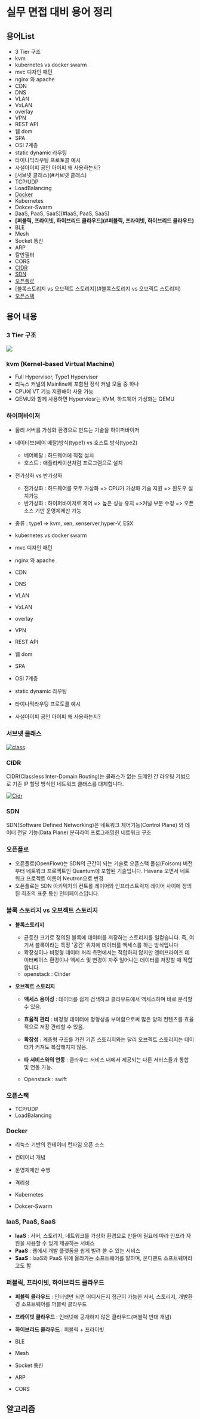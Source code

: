 # 실무 면접 대비 용어 정리

## 용어List

- 3 Tier 구조
- kvm
- kubernetes vs docker swarm
- mvc 디자인 패턴
- nginx 와 apache
- CDN
- DNS
- VLAN
- VxLAN
- overlay
- VPN
- REST API
- 웹 dom
- SPA
- OSI 7계층
- static dynamic 라우팅
- 타이나믹라우팅 프로토콜 예시
- 사설아이피 공인 아이피 왜 사용하는지?
- [서브넷 클래스](#서브넷 클래스)
- TCP/UDP
- LoadBalancing
- [Docker](#Docker)
- Kubernetes
- Dokcer-Swarm
- [IaaS, PaaS, SaaS](#IaaS, PaaS, SaaS)
- **[퍼블릭, 프라이빗, 하이브리드 클라우드](#퍼블릭, 프라이빗, 하이브리드 클라우드)**
- BLE
- Mesh
- Socket 통신
- ARP
- 칼만필터
- CORS
- [CIDR](#CIDR)
- [SDN](#SDN)
- [오픈플로](#오픈플로)
- [블록스토리지 vs 오브젝트 스토리지](#블록스토리지 vs 오브젝트 스토리지)
- [오픈스택](#오픈스택)



## 용어 내용

### **3 Tier 구조**

![](C:\Users\User\Desktop\A-Typical-3-Tier-Server-Architecture-Tier-1-Web-Server-Tier-2-Application-Server-Tier.png)



### **kvm (Kernel-based Virtual Machine)**

- Full Hypervisor, Type1 Hypervisor
- 리눅스 커널의 Mainline에 포함된 정식 커널 모듈 중 하나
- CPU에 VT 기능 지원해야 사용 가능
- QEMU와 함께 사용하면 Hyperviosr는 KVM, 하드웨어 가상화는 QEMU

### 하이퍼바이저

- 물리 서버를 가상화 환경으로 만드는 기술을 하이퍼바이저

- 네이티브(베어 메탈)방식(type1) vs 호스트 방식(type2)
  - 베어메탈 : 하드웨어에 직접 설치
  - 호스트 : 애플리케이션처럼 프로그램으로 설치

- 전가상화  vs 반가상화
  - 전가상화 : 하드웨어를 모두 가상화 => CPU가 가상화 기술 지원 => 윈도우 설치가능
  - 반가상화 : 하이퍼바이저로 제어 => 높은 성능 유지 =>커널 부분 수정 => 오픈소스 기반 운영체제만 가능
- 종류 : type1 => kvm, xen, xenserver,hyper-V, ESX



- kubernetes vs docker swarm
- mvc 디자인 패턴
- nginx 와 apache
- CDN
- DNS
- VLAN
- VxLAN
- overlay
- VPN
- REST API
- 웹 dom
- SPA
- OSI 7계층
- static dynamic 라우팅
- 타이나믹라우팅 프로토콜 예시
- 사설아이피 공인 아이피 왜 사용하는지?

### 서브넷 클래스

<a href="https://imgbb.com/"><img src="https://i.ibb.co/4RtVJRj/class.jpg" alt="class" border="0"></a>



###  CIDR

CIDR(Classless Inter-Domain Routing)는 클래스가 없는 도메인 간 라우팅 기법으로 기존 IP 할당 방식인 네트워크 클래스를 대체합니다.

<a href="https://ibb.co/tBqy453"><img src="https://i.ibb.co/6YH6m5N/Cidr.png" alt="Cidr" border="0"></a>



### SDN

SDN(Software Defined Networking)은 네트워크 제어기능(Control Plane) 와 데이터 전달 기능(Data Plane) 분히라여 프로그래밍한 네트워크 구조



### 오픈플로

- 오픈플로(OpenFlow)는 SDN의 근간이 되는 기술로 오픈스택 폴섬(Folsom) 버전부터 네트워크 프로젝트인 Quantum에 포함된 기술입니다. Havana 오면서 네트워크 프로젝트 이름이 Neutron으로 변경
- 오픈플로는 SDN 아키텍처의 컨트롤 레이어와 인프라스트럭처 레이어 사이에 정의된 최초의 표준 통신 인터페이스입니다.  



### 블록 스토리지 vs 오브젝트 스토리지

- **블록스토리지**

  - 균등한 크기로 정의된 블록에 데이터를 저장하는 스토리지를 일컫습니다. 즉, 여기서 블록이라는 특정 '공간' 위치에 데이터를 액세스를 하는 방식입니다
  -  확장성이나 비정형 데이터 처리 측면에서는 적합하지 않지만 엔터프라이즈 데이터베이스 환경이나 액세스 및 변경이 자주 일어나는 데이터를 저장할 때 적합합니다. 
  - openstack : Cinder

- **오브젝트 스토리지**

  - **액세스 용이성** : 데이터를 쉽게 검색하고 클라우드에서 액세스하며 바로 분석할 수 있음.

  - **효율적 관리** : 비정형 데이터에 정형성을 부여함으로써 많은 양의 컨텐츠를 효율적으로 저장 관리할 수 있음.

  - **확장성** : 계층형 구조를 가진 기존 스토리지와는 달리 오브젝트 스토리지는 데이터가 커져도 복잡해지지 않음.

  - **타 서비스와의 연동** : 클라우드 서비스 내에서 제공되는 다른 서비스들과 통합 및 연동 가능.
  - Openstack : swift

### 오픈스택





- TCP/UDP
- LoadBalancing





### Docker

- 리눅스 기반의 컨테이너 런타임 오픈 소스
- 컨테이너 개념
- 운영체제만 수행
- 격리성



- Kubernetes
- Dokcer-Swarm

### IaaS, PaaS, SaaS

- **IaaS** : 서버, 스토리지, 네트워크를 가상화 환경으로 만들어 필요에 따라 인프라 자원을 사용할 수 있게 제공하는 서비스
- **PaaS** : 웹에서 개발 플랫폼을 쉽게 빌려 쓸 수 있는 서비스
- **SaaS** : IaaS와 PaaS 위에 올라가는 소프트웨어를 말하며, 온디맨드 소프트웨어라고도 함

### 퍼블릭, 프라이빗, 하이브리드 클라우드

- **퍼블릭 클라우드** : 인터넷만 되면 어디서든지 접근이 가능한 서버, 스토리지, 개발환경 소프트웨어를 퍼블릭 클라우드
- **프라이빗 클라우드** : 인터넷에 공개하지 않은 클라우드(퍼블릭 반대 개념)
- **하이브리드 클라우드** : 퍼블릭 + 프라이빗

- BLE
- Mesh
- Socket 통신
- ARP
- CORS





## 알고리즘

